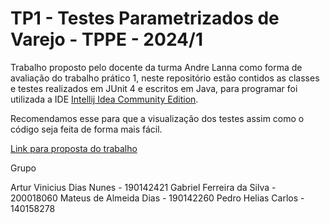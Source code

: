 # TP1 - Testes Parametrizados de Varejo - TPPE - 2024/1

Trabalho proposto pelo docente da turma Andre Lanna como forma de avaliação do trabalho prático 1, neste repositório estão contidos as classes e testes realizados em JUnit 4 e escritos em Java, para programar foi utilizada a IDE [Intellij Idea Community Edition](https://www.jetbrains.com/idea/download/).

Recomendamos esse para que a visualização dos testes assim como o código seja feita de forma mais fácil.

[Link para proposta do trabalho](https://github.com/andrelanna/fga0242/tree/master/TP)

Grupo

Artur Vinicius Dias Nunes - 190142421
Gabriel Ferreira da Silva - 200018060
Mateus de Almeida Dias - 190142260
Pedro Helias Carlos - 140158278
